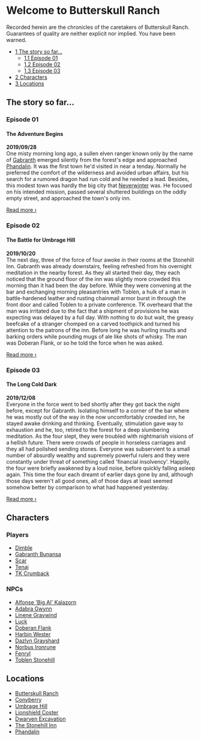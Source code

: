# Welcome to Butterskull&nbsp;Ranch
Recorded herein are the chronicles of the caretakers of Butterskull Ranch. Guarantees of quality are neither explicit nor implied. You have been warned.

* [1 The story so far...](#the-story-so-far...)
    * [1.1 Episode 01](#episode-01)
    * [1.2 Episode 02](#episode-02)
    * [1.3 Episode 03](#episode-03)
* [2 Characters](#characters)
* [3 Locations](#locations)

## The story so far...
### Episode 01
#### The Adventure Begins
**2019/09/28**  
One misty morning long ago, a sullen elven ranger known only by the name of [Gabranth](players.md#gabranth) emerged silently from the forest's edge and approached [Phandalin](locations.md#phandalin). It was the first town he'd visited in near a tenday. Normally he preferred the comfort of the wilderness and avoided urban affairs, but his search for a rumored dragon had run cold and he needed a lead. Besides, this modest town was hardly the big city that [Neverwinter](locations.md#neverwinter) was. He focused on his intended mission, passed several shuttered buildings on the oddly empty street, and approached the town's only inn.  
  
[Read&nbsp;more&nbsp;›](episodes.md#episode-01)
  
  
### Episode 02
#### The Battle for Umbrage Hill
**2019/10/20**  
The next day, three of the force of four awoke in their rooms at the Stonehill Inn. Gabranth was already downstairs, feeling refreshed from his overnight meditation in the nearby forest. As they all started their day, they each noticed that the ground floor of the inn was slightly more crowded this morning than it had been the day before. While they were convening at the bar and exchanging morning pleasantries with Toblen, a hulk of a man in battle-hardened leather and rusting chainmail armor burst in through the front door and called Toblen to a private conference. TK overheard that the man was irritated due to the fact that a shipment of provisions he was expecting was delayed by a full day. With nothing to do but wait, the greasy beefcake of a stranger chomped on a carved toothpick and turned his attention to the patrons of the inn. Before long he was hurling insults and barking orders while pounding mugs of ale like shots of whisky. The man was Doberan Flank, or so he told the force when he was asked.  
  
[Read&nbsp;more&nbsp;›](episodes.md#episode-02) 
  

### Episode 03
#### The Long Cold Dark
**2019/12/08**  
Everyone in the force went to bed shortly after they got back the night before, except for Gabranth. Isolating himself to a corner of the bar where he was mostly out of the way in the now uncomfortably crowded inn, he stayed awake drinking and thinking. Eventually, stimulation gave way to exhaustion and he, too, retired to the forest for a deep slumbering meditation. As the four slept, they were troubled with nightmarish visions of a hellish future. There were crowds of people in horseless carriages and they all had polished sending stones. Everyone was subservient to a small number of absurdly wealthy and supremely powerful rulers and they were constantly under threat of something called 'financial insolvency'. Happily, the four were briefly awakened by a loud noise, before quickly falling asleep again. This time the four each dreamt of earlier days gone by and, although those days weren't all good ones, all of those days at least seemed somehow better by comparison to what had happened yesterday.  
  
[Read&nbsp;more&nbsp;›](episodes.md#episode-03)
  

## Characters
### Players
* [Dimble](players.md#dimble)
* [Gabranth Bunansa](players.md#gabranth-bunansa)
* [Scar](players.md#the-scar)
* [Tenaj](players.md#tenaj)
* [TK Crumback](players.md#tk-crumback)

### NPCs
* [Alfonse 'Big Al' Kalazorn](npc.md#alfonse-kalazorn)
* [Adabra Gwynn](npc.md#adabra-gwynn)
* [Linene Graywind](npc.md#linene-graywind)
* [Luck](npc.md#luck)
* [Doberan Flank](npc.md#doberan-flank)
* [Harbin Wester](npc.md#harbin-wester)
* [Dazlyn Grayshard](npc.md#dazlyn-grayshard)
* [Norbus Ironrune](npc.md#norbus-ironrune)
* [Fenryl](npc.md#fenryl)
* [Toblen Stonehill](npc.md#toblen-stonehill)

## Locations
* [Butterskull Ranch](locations.md#butterskull-ranch)
* [Conyberry](locations.md#conyberry)
* [Umbrage Hill](locations.md#umbrage-hill)
* [Lionshield Coster](locations.md#lionshield-coster)
* [Dwarven Excavation](locations.md#dwarven-excavation)
* [The Stonehill Inn](locations.md#the-stonehill-inn)
* [Phandalin](locations.md#phandalin)
